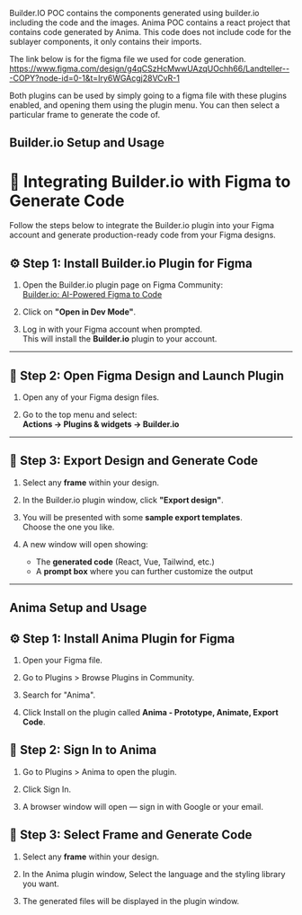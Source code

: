 Builder.IO POC contains the components generated using builder.io including the code and the images.
Anima POC contains a react project that contains code generated by Anima. This code does not include code for the sublayer components, it only contains their imports.

The link below is for the figma file we used for code generation.
https://www.figma.com/design/g4qCSzHcMwwUAzqUOchh66/Landteller---COPY?node-id=0-1&t=Iry6WGAcgj28VCvR-1

Both plugins can be used by simply going to a figma file with these plugins enabled, and opening them using the plugin menu. You can then select a particular frame to generate the code of.

## Builder.io Setup and Usage


# 🔗 Integrating Builder.io with Figma to Generate Code

Follow the steps below to integrate the Builder.io plugin into your Figma account and generate production-ready code from your Figma designs.

## ⚙️ Step 1: Install Builder.io Plugin for Figma

1. Open the Builder.io plugin page on Figma Community:  
   [Builder.io: AI-Powered Figma to Code](https://www.figma.com/community/plugin/747985167520967365/builder-io-ai-powered-figma-to-code-react-vue-tailwind-more)

2. Click on **"Open in Dev Mode"**.

3. Log in with your Figma account when prompted.  
   This will install the **Builder.io** plugin to your account.

---

## 🎨 Step 2: Open Figma Design and Launch Plugin

1. Open any of your Figma design files.

2. Go to the top menu and select:  
   **Actions → Plugins & widgets → Builder.io**

---

## 🚀 Step 3: Export Design and Generate Code

1. Select any **frame** within your design.

2. In the Builder.io plugin window, click **"Export design"**.

3. You will be presented with some **sample export templates**.  
   Choose the one you like.

4. A new window will open showing:
   - The **generated code** (React, Vue, Tailwind, etc.)
   - A **prompt box** where you can further customize the output

---


## Anima Setup and Usage

## ⚙️ Step 1: Install Anima Plugin for Figma

1. Open your Figma file.

2. Go to Plugins > Browse Plugins in Community.

3. Search for "Anima".

4. Click Install on the plugin called **Anima - Prototype, Animate, Export Code**.

## 🔐 Step 2: Sign In to Anima

1. Go to Plugins > Anima to open the plugin.

2. Click Sign In.

3. A browser window will open — sign in with Google or your email.


## 🚀 Step 3: Select Frame and Generate Code

1. Select any **frame** within your design.

2. In the Anima plugin window, Select the language and the styling library you want.

3. The generated files will be displayed in the plugin window.